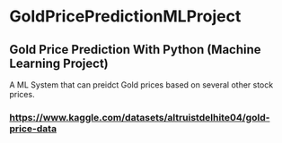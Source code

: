 # GoldPricePredictionMLProject
## Gold Price Prediction With Python (Machine Learning Project)
 A ML System that can preidct Gold prices based on several other stock prices.
### https://www.kaggle.com/datasets/altruistdelhite04/gold-price-data
